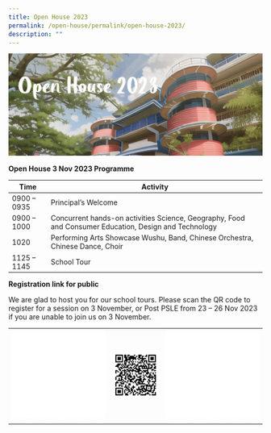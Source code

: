 ```yaml
---
title: Open House 2023
permalink: /open-house/permalink/open-house-2023/
description: ""
---
```

![](/images/Open%20House%202023/open%20house%20sch%20website%20image%20header.JPG)

**Open House 3 Nov 2023 Programme**

| Time | Activity|
| -------- | -------- |
|0900 – 0935|	Principal’s Welcome|
|0900 – 1000|Concurrent hands-on activities Science, Geography, Food and Consumer Education, Design and Technology|
|1020|	Performing Arts Showcase Wushu, Band, Chinese Orchestra, Chinese Dance, Choir|
|1125 – 1145|	School Tour|

**Registration link for public**

We are glad to host you for our school tours. Please scan the QR code to register for a session on 3 November, or Post PSLE from 23 – 26 Nov 2023 if you are unable to join us on 3 November.


|  |  |  |
| -------- | -------- | -------- |
|![](/images/qr%20code%20open%20house%20white.jpg)| ![](/images/Open%20House%202023/qr%20code%20open%20house%202.png)|![](/images/qr%20code%20open%20house%20white.jpg)|


